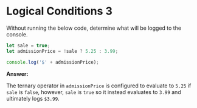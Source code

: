 # Logical Conditions 3

Without running the below code, determine what will be logged to the console.



```js
let sale = true;
let admissionPrice = !sale ? 5.25 : 3.99;

console.log('$' + admissionPrice);
```

**Answer:**

The ternary operator in `admissionPrice` is configured to evaluate to `5.25` if `sale` is `false`, however, `sale` is `true` so it instead evaluates to `3.99` and ultimately logs `$3.99`.